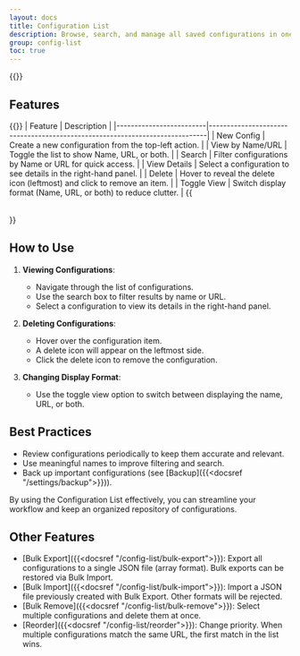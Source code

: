 ```yaml
---
layout: docs
title: Configuration List
description: Browse, search, and manage all saved configurations in one place.
group: config-list
toc: true
---
```

{{<img configuration-list-with-options.png>}}

## Features
{{<table>}}
| Feature                 | Description                                                                 |
|-------------------------|-----------------------------------------------------------------------------|
| New Config              | Create a new configuration from the top-left action.                        |
| View by Name/URL        | Toggle the list to show Name, URL, or both.                                 |
| Search                  | Filter configurations by Name or URL for quick access.                      |
| View Details            | Select a configuration to see details in the right-hand panel.              |
| Delete                  | Hover to reveal the delete icon (leftmost) and click to remove an item.     |
| Toggle View             | Switch display format (Name, URL, or both) to reduce clutter.               |
{{</table>}}

## How to Use
1. **Viewing Configurations**:
   - Navigate through the list of configurations.
   - Use the search box to filter results by name or URL.
   - Select a configuration to view its details in the right-hand panel.

2. **Deleting Configurations**:
   - Hover over the configuration item.
   - A delete icon will appear on the leftmost side.
   - Click the delete icon to remove the configuration.

3. **Changing Display Format**:
   - Use the toggle view option to switch between displaying the name, URL, or both.

## Best Practices
- Review configurations periodically to keep them accurate and relevant.
- Use meaningful names to improve filtering and search.
- Back up important configurations (see [Backup]({{<docsref "/settings/backup">}})).

By using the Configuration List effectively, you can streamline your workflow and keep an organized repository of configurations.

## Other Features
- [Bulk Export]({{<docsref "/config-list/bulk-export">}}): Export all configurations to a single JSON file (array format). Bulk exports can be restored via Bulk Import.
- [Bulk Import]({{<docsref "/config-list/bulk-import">}}): Import a JSON file previously created with Bulk Export. Other formats will be rejected.
- [Bulk Remove]({{<docsref "/config-list/bulk-remove">}}): Select multiple configurations and delete them at once.
- [Reorder]({{<docsref "/config-list/reorder">}}): Change priority. When multiple configurations match the same URL, the first match in the list wins.